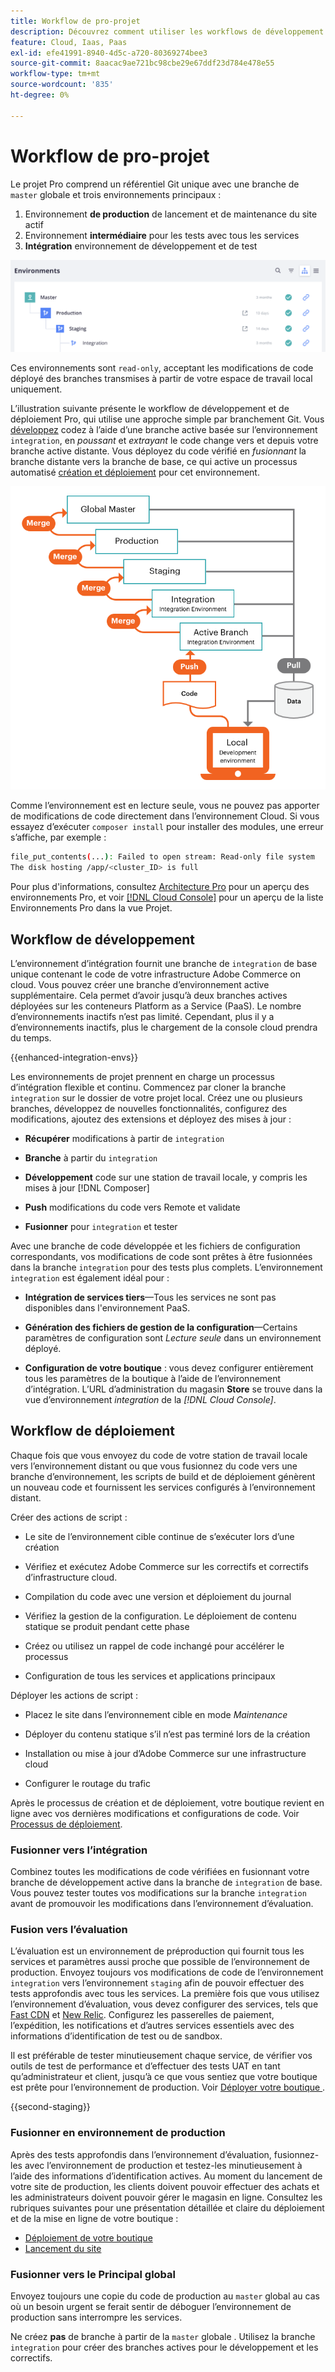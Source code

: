```yaml
---
title: Workflow de pro-projet
description: Découvrez comment utiliser les workflows de développement et de déploiement Pro.
feature: Cloud, Iaas, Paas
exl-id: efe41991-8940-4d5c-a720-80369274bee3
source-git-commit: 8aacac9ae721bc98cbe29e67ddf23d784e478e55
workflow-type: tm+mt
source-wordcount: '835'
ht-degree: 0%

---
```


# Workflow de pro-projet

Le projet Pro comprend un référentiel Git unique avec une branche de `master` globale et trois environnements principaux :

1. Environnement **de production** de lancement et de maintenance du site actif
1. Environnement **intermédiaire** pour les tests avec tous les services
1. **Intégration** environnement de développement et de test

![Liste des environnements Pro](../../assets/pro-environments.png)

Ces environnements sont `read-only`, acceptant les modifications de code déployé des branches transmises à partir de votre espace de travail local uniquement.

L’illustration suivante présente le workflow de développement et de déploiement Pro, qui utilise une approche simple par branchement Git. Vous [développez](#development-workflow) codez à l’aide d’une branche active basée sur l’environnement `integration`, en _poussant_ et _extrayant_ le code change vers et depuis votre branche active distante. Vous déployez du code vérifié en _fusionnant_ la branche distante vers la branche de base, ce qui active un processus automatisé [création et déploiement](#deployment-workflow) pour cet environnement.

![Vue d&#39;ensemble du workflow de développement de l&#39;architecture Pro](../../assets/pro-dev-workflow.png)

Comme l’environnement est en lecture seule, vous ne pouvez pas apporter de modifications de code directement dans l’environnement Cloud. Si vous essayez d’exécuter `composer install` pour installer des modules, une erreur s’affiche, par exemple :

```bash
file_put_contents(...): Failed to open stream: Read-only file system  
The disk hosting /app/<cluster_ID> is full
```

Pour plus d&#39;informations, consultez [Architecture Pro](pro-architecture.md) pour un aperçu des environnements Pro, et voir [[!DNL Cloud Console]](../project/overview.md#cloud-console) pour un aperçu de la liste Environnements Pro dans la vue Projet.

## Workflow de développement

L’environnement d’intégration fournit une branche de `integration` de base unique contenant le code de votre infrastructure Adobe Commerce on cloud. Vous pouvez créer une branche d’environnement active supplémentaire. Cela permet d’avoir jusqu’à deux branches actives déployées sur les conteneurs Platform as a Service (PaaS). Le nombre d’environnements inactifs n’est pas limité. Cependant, plus il y a d’environnements inactifs, plus le chargement de la console cloud prendra du temps.

{{enhanced-integration-envs}}

Les environnements de projet prennent en charge un processus d’intégration flexible et continu. Commencez par cloner la branche `integration` sur le dossier de votre projet local. Créez une ou plusieurs branches, développez de nouvelles fonctionnalités, configurez des modifications, ajoutez des extensions et déployez des mises à jour :

- **Récupérer** modifications à partir de `integration`

- **Branche** à partir du `integration`

- **Développement** code sur une station de travail locale, y compris les mises à jour [!DNL Composer]

- **Push** modifications du code vers Remote et validate

- **Fusionner** pour `integration` et tester

Avec une branche de code développée et les fichiers de configuration correspondants, vos modifications de code sont prêtes à être fusionnées dans la branche `integration` pour des tests plus complets. L’environnement `integration` est également idéal pour :

- **Intégration de services tiers**—Tous les services ne sont pas disponibles dans l&#39;environnement PaaS.

- **Génération des fichiers de gestion de la configuration**—Certains paramètres de configuration sont _Lecture seule_ dans un environnement déployé.

- **Configuration de votre boutique** : vous devez configurer entièrement tous les paramètres de la boutique à l’aide de l’environnement d’intégration. L’URL d’administration du magasin **Store** se trouve dans la vue d’environnement _integration_ de la _[!DNL Cloud Console]_.

## Workflow de déploiement

Chaque fois que vous envoyez du code de votre station de travail locale vers l’environnement distant ou que vous fusionnez du code vers une branche d’environnement, les scripts de build et de déploiement génèrent un nouveau code et fournissent les services configurés à l’environnement distant.

Créer des actions de script :

- Le site de l’environnement cible continue de s’exécuter lors d’une création

- Vérifiez et exécutez Adobe Commerce sur les correctifs et correctifs d’infrastructure cloud.

- Compilation du code avec une version et déploiement du journal

- Vérifiez la gestion de la configuration. Le déploiement de contenu statique se produit pendant cette phase

- Créez ou utilisez un rappel de code inchangé pour accélérer le processus

- Configuration de tous les services et applications principaux

Déployer les actions de script :

- Placez le site dans l’environnement cible en mode _Maintenance_

- Déployer du contenu statique s’il n’est pas terminé lors de la création

- Installation ou mise à jour d’Adobe Commerce sur une infrastructure cloud

- Configurer le routage du trafic

Après le processus de création et de déploiement, votre boutique revient en ligne avec vos dernières modifications et configurations de code. Voir [Processus de déploiement](../deploy/process.md).

### Fusionner vers l’intégration

Combinez toutes les modifications de code vérifiées en fusionnant votre branche de développement active dans la branche de `integration` de base. Vous pouvez tester toutes vos modifications sur la branche `integration` avant de promouvoir les modifications dans l’environnement d’évaluation.

### Fusion vers l’évaluation

L’évaluation est un environnement de préproduction qui fournit tous les services et paramètres aussi proche que possible de l’environnement de production. Envoyez toujours vos modifications de code de l’environnement `integration` vers l’environnement `staging` afin de pouvoir effectuer des tests approfondis avec tous les services. La première fois que vous utilisez l’environnement d’évaluation, vous devez configurer des services, tels que [Fast CDN](../cdn/fastly.md) et [New Relic](../monitor/new-relic-service.md). Configurez les passerelles de paiement, l’expédition, les notifications et d’autres services essentiels avec des informations d’identification de test ou de sandbox.

Il est préférable de tester minutieusement chaque service, de vérifier vos outils de test de performance et d’effectuer des tests UAT en tant qu’administrateur et client, jusqu’à ce que vous sentiez que votre boutique est prête pour l’environnement de production. Voir [ Déployer votre boutique ](../deploy/staging-production.md).

{{second-staging}}

### Fusionner en environnement de production

Après des tests approfondis dans l’environnement d’évaluation, fusionnez-les avec l’environnement de production et testez-les minutieusement à l’aide des informations d’identification actives. Au moment du lancement de votre site de production, les clients doivent pouvoir effectuer des achats et les administrateurs doivent pouvoir gérer le magasin en ligne. Consultez les rubriques suivantes pour une présentation détaillée et claire du déploiement et de la mise en ligne de votre boutique :

- [Déploiement de votre boutique](../deploy/staging-production.md)
- [Lancement du site](../launch/overview.md)

### Fusionner vers le Principal global

Envoyez toujours une copie du code de production au `master` global au cas où un besoin urgent se ferait sentir de déboguer l’environnement de production sans interrompre les services.

Ne créez **pas** de branche à partir de la `master` globale . Utilisez la branche `integration` pour créer des branches actives pour le développement et les correctifs.
